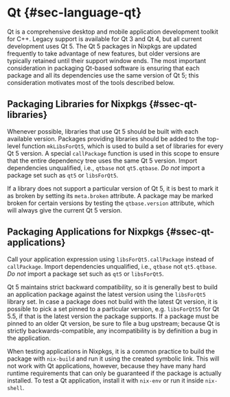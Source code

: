 Qt {#sec-language-qt}
==

Qt is a comprehensive desktop and mobile application development toolkit
for C++. Legacy support is available for Qt 3 and Qt 4, but all current
development uses Qt 5. The Qt 5 packages in Nixpkgs are updated
frequently to take advantage of new features, but older versions are
typically retained until their support window ends. The most important
consideration in packaging Qt-based software is ensuring that each
package and all its dependencies use the same version of Qt 5; this
consideration motivates most of the tools described below.

Packaging Libraries for Nixpkgs {#ssec-qt-libraries}
-------------------------------

Whenever possible, libraries that use Qt 5 should be built with each
available version. Packages providing libraries should be added to the
top-level function `mkLibsForQt5`, which is used to build a set of
libraries for every Qt 5 version. A special `callPackage` function is
used in this scope to ensure that the entire dependency tree uses the
same Qt 5 version. Import dependencies unqualified, i.e., `qtbase` not
`qt5.qtbase`. *Do not* import a package set such as `qt5` or
`libsForQt5`.

If a library does not support a particular version of Qt 5, it is best
to mark it as broken by setting its `meta.broken` attribute. A package
may be marked broken for certain versions by testing the
`qtbase.version` attribute, which will always give the current Qt 5
version.

Packaging Applications for Nixpkgs {#ssec-qt-applications}
----------------------------------

Call your application expression using `libsForQt5.callPackage` instead
of `callPackage`. Import dependencies unqualified, i.e., `qtbase` not
`qt5.qtbase`. *Do not* import a package set such as `qt5` or
`libsForQt5`.

Qt 5 maintains strict backward compatibility, so it is generally best to
build an application package against the latest version using the
`libsForQt5` library set. In case a package does not build with the
latest Qt version, it is possible to pick a set pinned to a particular
version, e.g. `libsForQt55` for Qt 5.5, if that is the latest version
the package supports. If a package must be pinned to an older Qt
version, be sure to file a bug upstream; because Qt is strictly
backwards-compatible, any incompatibility is by definition a bug in the
application.

When testing applications in Nixpkgs, it is a common practice to build
the package with `nix-build` and run it using the created symbolic link.
This will not work with Qt applications, however, because they have many
hard runtime requirements that can only be guaranteed if the package is
actually installed. To test a Qt application, install it with `nix-env`
or run it inside `nix-shell`.
